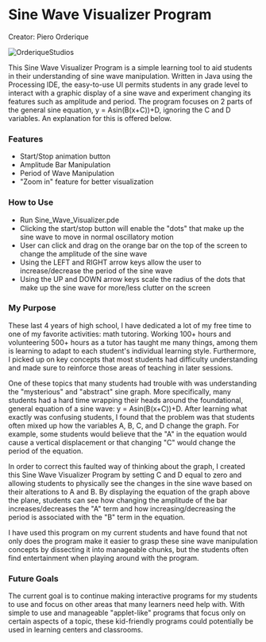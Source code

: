 # Sine Wave Visualizer Program
Creator: Piero Orderique

![OrderiqueStudios](https://pforderique.github.io/images/orderique_studios_logo_text_smallerer.png)

This Sine Wave Visualizer Program is a simple learning tool to aid students in their understanding of sine wave manipulation. Written in Java using the Processing IDE, the easy-to-use UI permits students in any grade level to interact with a graphic display of a sine wave and experiment changing its features such as amplitude and period. The program focuses on 2 parts of the general sine equation, y = Asin(B(x+C))+D, ignoring the C and D variables. An explanation for this is offered below.

### Features
- Start/Stop animation button
- Amplitude Bar Manipulation
- Period of Wave Manipulation
- "Zoom in" feature for better visualization

### How to Use
- Run Sine_Wave_Visualizer.pde
- Clicking the start/stop button will enable the "dots" that make up the sine wave to move in normal oscillatory motion
- User can click and drag on the orange bar on the top of the screen to change the amplitude of the sine wave
- Using the LEFT and RIGHT arrow keys allow the user to increase/decrease the period of the sine wave
- Using the UP and DOWN arrow keys scale the radius of the dots that make up the sine wave for more/less clutter on the screen

### My Purpose
These last 4 years of high school, I have dedicated a lot of my free time to one of my favorite activities: math tutoring. Working 100+ hours and volunteering 500+ hours as a tutor has taught me many things, among them is learning to adapt to each student's individual learning style. Furthermore, I picked up on key concepts that most students had difficulty understanding and made sure to reinforce those areas of teaching in later sessions.

One of these topics that many students had trouble with was understanding the "mysterious" and "abstract" sine graph. More specifically, many students had a hard time wrapping their heads around the foundational, general equation of a sine wave: y = Asin(B(x+C))+D. After learning what exactly was confusing students, I found that the problem was that students often mixed up how the variables A, B, C, and D change the graph. For example, some students would believe that the "A" in the equation would cause a vertical displacement or that changing "C" would change the period of the equation.

In order to correct this faulted way of thinking about the graph, I created this Sine Wave Visualizer Program by setting C and D equal to zero and allowing students to physically see the changes in the sine wave based on their alterations to A and B. By displaying the equation of the graph above the plane, students can see how changing the amplitude of the bar increases/decreases the "A" term and how increasing/decreasing the period is associated with the "B" term in the equation.

I have used this program on my current students and have found that not only does the program make it easier to grasp these sine wave manipulation concepts by dissecting it into manageable chunks, but the students often find entertainment when playing around with the program.

### Future Goals
The current goal is to continue making interactive programs for my students to use and focus on other areas that many learners need help with. With simple to use and manageable "applet-like" programs that focus only on certain aspects of a topic, these kid-friendly programs could potentially be used in learning centers and classrooms.
